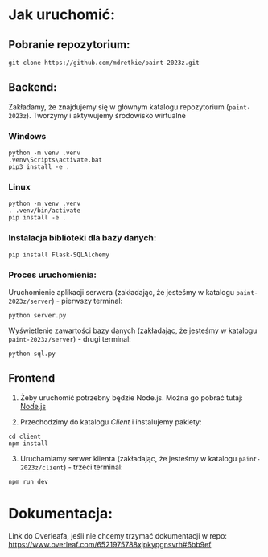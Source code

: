 # Jak uruchomić:

## Pobranie repozytorium:
```
git clone https://github.com/mdretkie/paint-2023z.git
```
## Backend:
Zakładamy, że znajdujemy się w głównym katalogu repozytorium (`paint-2023z`). Tworzymy i aktywujemy środowisko wirtualne

### Windows

```
python -m venv .venv
.venv\Scripts\activate.bat
pip3 install -e .
```

### Linux

```
python -m venv .venv
. .venv/bin/activate
pip install -e .
```

### Instalacja biblioteki dla bazy danych:
```
pip install Flask-SQLAlchemy
```

### Proces uruchomienia:
Uruchomienie aplikacji serwera (zakładając, że jesteśmy w katalogu `paint-2023z/server`) - pierwszy terminal:
```
python server.py
```
Wyświetlenie zawartości bazy danych (zakładając, że jesteśmy w katalogu `paint-2023z/server`) - drugi terminal:
```
python sql.py
```


## Frontend
1. Żeby uruchomić potrzebny będzie Node.js. Można go pobrać tutaj: [Node.js](https://nodejs.org/en)

2. Przechodzimy do katalogu *Client* i instalujemy pakiety:
```
cd client
npm install
```

3. Uruchamiamy serwer klienta (zakładając, że jesteśmy w katalogu `paint-2023z/client`) - trzeci terminal:
```
npm run dev
```

# Dokumentacja:

Link do Overleafa, jeśli nie chcemy trzymać dokumentacji w repo:  
https://www.overleaf.com/6521975788xjpkypgnsvrh#6bb9ef
